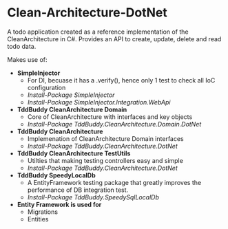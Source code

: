 # Clean-Architecture-DotNet
A todo application created as a reference implementation of the CleanArchitecture in C#.
Provides an API to create, update, delete and read todo data.

Makes use of:
 - **SimpleInjector**
   - For DI, becuase it has a .verify(), hence only 1 test to check all IoC configuration
   - *Install-Package SimpleInjector*
   - *Install-Package SimpleInjector.Integration.WebApi*
 - **TddBuddy CleanArchitecture Domain**
   - Core of CleanArchitecture with interfaces and key objects
   - *Install-Package TddBuddy.CleanArchitecture.Domain.DotNet*
 - **TddBuddy CleanArchitecture**
   - Implemenation of CleanArchitecture Domain interfaces
   - *Install-Package TddBuddy.CleanArchitecture.DotNet*
 - **TddBuddy CleanArchitecture TestUtils**
   - Utilties that making testing controllers easy and simple
   - *Install-Package TddBuddy.CleanArchitecture.DotNet*
 - **TddBuddy SpeedyLocalDb**
   - A EntityFramework testing package that greatly improves the performance of DB integration test. 
   - *Install-Package TddBuddy.SpeedySqlLocalDb*
 - **Entity Framework is used for**
   - Migrations
   - Entities
